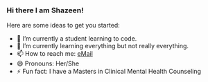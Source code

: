 ### Hi there I am Shazeen!

<!--
**Shazeen15/Shazeen15** is a ✨ _special_ ✨ repository because its `README.md` (this file) appears on your GitHub profile.
-->

Here are some ideas to get you started:

- 🔭 I’m currently a student learning to code.
- 🌱 I’m currently learning everything but not really everything.
- 📫 How to reach me: [eMail](shazeenfabius@gmail.com)
- 😄 Pronouns: Her/She
- ⚡ Fun fact: I have a Masters in Clinical Mental Health Counseling
